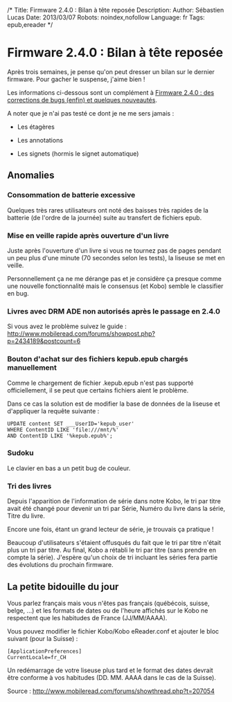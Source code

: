 /*
Title: Firmware 2.4.0 : Bilan à tête reposée
Description: 
Author: Sébastien Lucas
Date: 2013/03/07
Robots: noindex,nofollow
Language: fr
Tags: epub,ereader
*/
# Firmware 2.4.0 : Bilan à tête reposée

Après trois semaines, je pense qu'on peut dresser un bilan sur le dernier firmware. Pour gacher le suspense, j'aime bien !

Les informations ci-dessous sont un complément à [Firmware 2.4.0 : des corrections de bugs (enfin) et quelques nouveautés](/blog/kobo-ereader-touch-56).

A noter que je n'ai pas testé ce dont je ne me sers jamais : 

*	Les étagères

*	Les annotations

*	Les signets (hormis le signet automatique)

## Anomalies

### Consommation de batterie excessive
Quelques très rares utilisateurs ont noté des baisses très rapides de la batterie (de l'ordre de la journée) suite au transfert de fichiers epub.
### Mise en veille rapide après ouverture d'un livre

Juste après l'ouverture d'un livre si vous ne tournez pas de pages pendant un peu plus d'une minute (70 secondes selon les tests), la liseuse se met en veille.

Personnellement ça ne me dérange pas et je considère ça presque comme une nouvelle fonctionnalité mais le consensus (et Kobo) semble le classifier en bug.
### Livres avec DRM ADE non autorisés après le passage en 2.4.0

Si vous avez le problème suivez le guide : http://www.mobileread.com/forums/showpost.php?p=2434189&postcount=6
### Bouton d'achat sur des fichiers kepub.epub chargés manuellement

Comme le chargement de fichier .kepub.epub n'est pas supporté officiellement, il se peut que certains fichiers aient le problème.

Dans ce cas la solution est de modifier la base de données de la liseuse et d'appliquer la requête suivante :
```
UPDATE content SET ___UserID='kepub_user'
WHERE ContentID LIKE 'file:///mnt/%'
AND ContentID LIKE '%kepub.epub%';
```
### Sudoku

Le clavier en bas a un petit bug de couleur.
### Tri des livres

Depuis l'apparition de l'information de série dans notre Kobo, le tri par titre avait été changé pour devenir un tri par Série, Numéro du livre dans la série, Titre du livre.

Encore une fois, étant un grand lecteur de série, je trouvais ça pratique !

Beaucoup d'utilisateurs s'étaient offusqués du fait que le tri par titre n'était plus un tri par titre. Au final, Kobo a rétabli le tri par titre (sans prendre en compte la série). J'espère qu'un choix de tri incluant les séries fera partie des évolutions du prochain firmware.
## La petite bidouille du jour

Vous parlez français mais vous n'êtes pas français (québécois, suisse, belge, ...) et les formats de dates ou de l'heure affichés sur le Kobo ne respectent que les habitudes de France (JJ/MM/AAAA).

Vous pouvez modifier le fichier Kobo/Kobo eReader.conf et ajouter le bloc suivant (pour la Suisse) :
```
[ApplicationPreferences]
CurrentLocale=fr_CH
```

Un redémarrage de votre liseuse plus tard et le format des dates devrait être conforme à vos habitudes (DD. MM. AAAA dans le cas de la Suisse).

Source : http://www.mobileread.com/forums/showthread.php?t=207054


